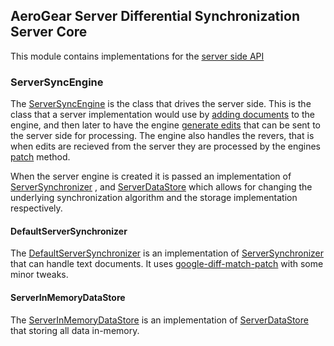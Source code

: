 ## AeroGear Server Differential Synchronization Server Core
This module contains implementations for the [server side API](../api)

### ServerSyncEngine
The [ServerSyncEngine](./src/main/java/org/jboss/aerogear/diffsync/server/ServerSyncEngine.java) is the class that drives
the server side. This is the class that a server implementation would use by [adding documents](./src/main/java/org/jboss/aerogear/diffsync/server/ServerSyncEngine.java#L53)
to the engine, and then later to have the engine [generate edits](./src/main/java/org/jboss/aerogear/diffsync/server/ServerSyncEngine.java#L89)
that can be sent to the server side for processing. The engine also handles the revers, that is when edits are recieved
from the server they are processed by the engines [patch](./src/main/java/org/jboss/aerogear/diffsync/server/ServerSyncEngine.java#L101)
method.

When the server engine is created it is passed an implementation of [ServerSynchronizer](../api/src/main/java/org/jboss/aerogear/diffsync/server/ServerSynchronizer.java)
 , and [ServerDataStore](../api/src/main/java/org/jboss/aerogear/diffsync/server/serverDataStore.java) which allows for
 changing the underlying synchronization algorithm and the storage implementation respectively.

#### DefaultServerSynchronizer
The [DefaultServerSynchronizer](./src/main/java/org/jboss/aerogear/diffsync/server/DefaultServerSynchronizer.java) is an
implementation of [ServerSynchronizer](../api/src/main/java/org/jboss/aerogear/diffsync/server/ServerSynchronizer.java) that
can handle text documents. It uses [google-diff-match-patch](https://code.google.com/p/google-diff-match-patch/) with some minor tweaks.

#### ServerInMemoryDataStore
The [ServerInMemoryDataStore](./src/main/java/org/jboss/aerogear/diffsync/server/ServerInMemoryDataStore.java) is an
implementation of [ServerDataStore](../api/src/main/java/org/jboss/aerogear/diffsync/server/ServerDataStore.java) that
storing all data in-memory.


